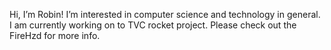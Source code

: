Hi, I’m Robin! 
I’m interested in computer science and technology in general. 
I am currently working on to TVC rocket project. Please check out the FireHzd for more info.
